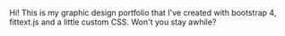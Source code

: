 Hi! This is my graphic design portfolio that I've created with bootstrap 4, fittext.js and a little custom CSS. Won't you stay awhile?